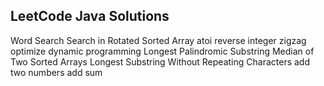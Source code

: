 ## LeetCode Java Solutions ##

Word Search
Search in Rotated Sorted Array
atoi
reverse integer
zigzag
optimize dynamic programming
Longest Palindromic Substring
Median of Two Sorted Arrays
Longest Substring Without Repeating Characters
add two numbers
add sum
